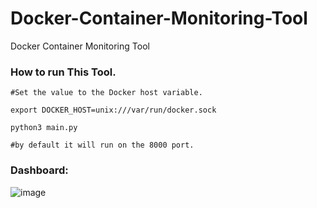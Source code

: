 # Docker-Container-Monitoring-Tool
Docker Container Monitoring Tool 


### How to run This Tool.


```
#Set the value to the Docker host variable.

export DOCKER_HOST=unix:///var/run/docker.sock

python3 main.py

#by default it will run on the 8000 port. 

```


### Dashboard: 

![image](https://github.com/user-attachments/assets/2a066a9a-ac1b-495d-ae1d-993d37779a82)

